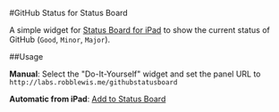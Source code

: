 #GitHub Status for Status Board

A simple widget for [Status Board for iPad](http://panic.com/statusboard) to show the current status of GitHub (`Good`, `Minor`, `Major`).

##Usage

**Manual**: Select the "Do-It-Yourself" widget and set the panel URL to `http://labs.robblewis.me/githubstatusboard`

**Automatic from iPad**: [Add to Status Board](panicboard://?url=http%3A%2F%2Flabs.robblewis.me%2Fgithubstatusboard%2F&panel=diy&sourceDisplayName=Github%20Status)
